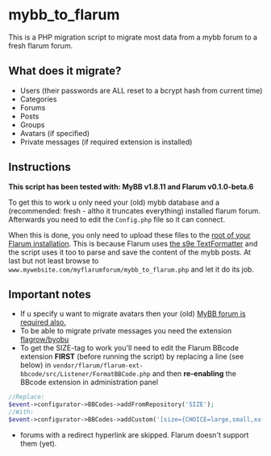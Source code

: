 # mybb_to_flarum

This is a PHP migration script to migrate most data from a mybb forum to a fresh flarum forum.

## What does it migrate?

* Users (their passwords are ALL reset to a bcrypt hash from current time)
* Categories
* Forums
* Posts
* Groups
* Avatars (if specified)
* Private messages (if required extension is installed)

## Instructions
**This script has been tested with: MyBB v1.8.11 and Flarum v0.1.0-beta.6**

To get this to work u only need your (old) mybb database and a (recommended: fresh - altho it truncates everything) installed flarum forum.
Afterwards you need to edit the `Config.php` file so it can connect.

When this is done, you only need to upload these files to the <u>root of your Flarum installation</u>.
This is because Flarum uses [the s9e TextFormatter](https://github.com/s9e/TextFormatter) and the script uses it too to parse and save the content of the mybb posts.
At last but not least browse to `www.mywebsite.com/myflarumforum/mybb_to_flarum.php` and let it do its job.

## Important notes
* If u specify u want to migrate avatars then your (old) <u>MyBB forum is required also.</u>
* To be able to migrate private messages you need the extension [flagrow/byobu](https://github.com/flagrow/byobu)
* To get the SIZE-tag to work you'll need to edit the Flarum BBcode extension **FIRST** (before running the script) by replacing a line (see below) in `vendor/flarum/flarum-ext-bbcode/src/Listener/FormatBBCode.php` and then **re-enabling** the BBcode extension in administration panel

```PHP
//Replace:
$event->configurator->BBCodes->addFromRepository('SIZE');
//With:
$event->configurator->BBCodes->addCustom('[size={CHOICE=large,small,xx-small,x-small,medium,x-large,xx-large}]{TEXT}[/size]','<span style="font-size:{CHOICE}">{TEXT}</span>');
```

* forums with a redirect hyperlink are skipped. Flarum doesn't support them (yet).